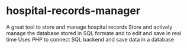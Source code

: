 # hospital-records-manager
A great tool to store and manage hospital records Store and actively manage the database stored in SQL formate and to edit and save in real time
Uses PHP to connect SQL backend and save data in a database
